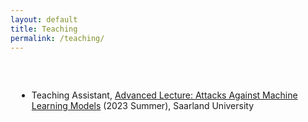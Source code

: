 ```yaml
---
layout: default
title: Teaching
permalink: /teaching/
---
```


<h1 id="invited-talks"></h1>

<ul style="margin: 60px 10px 0">
<li>Teaching Assistant, <a href="https://cms.cispa.saarland/amlm2023/">Advanced Lecture: Attacks Against Machine Learning Models</a> (2023 Summer), Saarland University</li>
</ul>  

